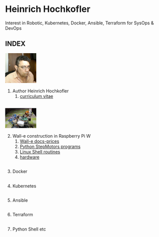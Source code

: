 # Heinrich Hochkofler
Interest in Robotic, Kubernetes, Docker, Ansible, Terraform for SysOps & DevOps

## INDEX

<img src="./curriculum/foto_HH.jpg" width="100"/>

1. Author Heinrich Hochkofler
   1.  [curriculum vitae](./curriculum)

##

<img src="./Wall-e_Docs/wall-e.png" width="100"/>

2. Wall-e construction in Raspberry Pi W
   1. [Wall-e docs-prices](./Wall-e_Docs)
   2. [Python StepMotors programs](./software-python)
   3. [Linux Shell routines](./software-shell)
   4. [hardware](./hardware)

##

3. Docker

##

4. Kubernetes

##

5. Ansible

##

6. Terraform

##

7. Python Shell etc

##
  
   